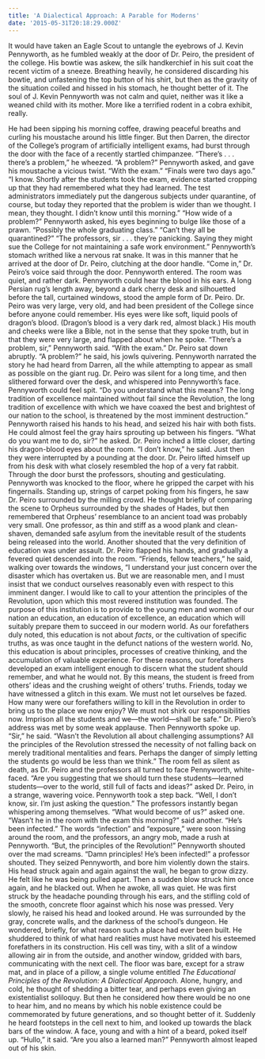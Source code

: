 ```yaml
---
title: 'A Dialectical Approach: A Parable for Moderns'
date: '2015-05-31T20:18:29.000Z'
---
```


It would have taken an Eagle Scout to untangle the eyebrows of J. Kevin Pennyworth, as he fumbled weakly at the door of Dr. Peiro, the president of the college. His bowtie was askew, the silk handkerchief in his suit coat the recent victim of a sneeze. Breathing heavily, he considered discarding his bowtie, and unfastening the top button of his shirt, but then as the gravity of the situation coiled and hissed in his stomach, he thought better of it. The soul of J. Kevin Pennyworth was not calm and quiet, neither was it like a weaned child with its mother. More like a terrified rodent in a cobra exhibit, really.

He had been sipping his morning coffee, drawing peaceful breaths and curling his moustache around his little finger. But then Darren, the director of the College’s program of artificially intelligent exams, had burst through the door with the face of a recently startled chimpanzee. “There’s . . . there’s a problem,” he wheezed. “A problem?” Pennyworth asked, and gave his moustache a vicious twist. “With the exam.” “Finals were two days ago.” “I know. Shortly after the students took the exam, evidence started cropping up that they had remembered what they had learned. The test administrators immediately put the dangerous subjects under quarantine, of course, but today they reported that the problem is wider than we thought. I mean, they thought. I didn’t know until this morning.” “How wide of a problem?” Pennyworth asked, his eyes beginning to bulge like those of a prawn. “Possibly the whole graduating class.” “Can’t they all be quarantined?” “The professors, sir . . . they’re panicking. Saying they might sue the College for not maintaining a safe work environment.” Pennyworth’s stomach writhed like a nervous rat snake. It was in this manner that he arrived at the door of Dr. Peiro, clutching at the door handle. “Come in,” Dr. Peiro’s voice said through the door. Pennyworth entered. The room was quiet, and rather dark. Pennyworth could hear the blood in his ears. A long Persian rug’s length away, beyond a dark cherry desk and silhouetted before the tall, curtained windows, stood the ample form of Dr. Peiro. Dr. Peiro was very large, very old, and had been president of the College since before anyone could remember. His eyes were like soft, liquid pools of dragon’s blood. (Dragon’s blood is a very dark red, almost black.) His mouth and cheeks were like a Bible, not in the sense that they spoke truth, but in that they were very large, and flapped about when he spoke. “There’s a problem, sir,” Pennyworth said. “With the exam.” Dr. Peiro sat down abruptly. “A problem?” he said, his jowls quivering. Pennyworth narrated the story he had heard from Darren, all the while attempting to appear as small as possible on the giant rug. Dr. Peiro was silent for a long time, and then slithered forward over the desk, and whispered into Pennyworth’s face. Pennyworth could feel spit. “Do you understand what this means? The long tradition of excellence maintained without fail since the Revolution, the long tradition of excellence with which we have coaxed the best and brightest of our nation to the school, is threatened by the most imminent destruction.” Pennyworth raised his hands to his head, and seized his hair with both fists. He could almost feel the gray hairs sprouting up between his fingers. “What do you want me to do, sir?” he asked. Dr. Peiro inched a little closer, darting his dragon-blood eyes about the room. “I don’t know,” he said. Just then they were interrupted by a pounding at the door. Dr. Peiro lifted himself up from his desk with what closely resembled the hop of a very fat rabbit. Through the door burst the professors, shouting and gesticulating. Pennyworth was knocked to the floor, where he gripped the carpet with his fingernails. Standing up, strings of carpet poking from his fingers, he saw Dr. Peiro surrounded by the milling crowd. He thought briefly of comparing the scene to Orpheus surrounded by the shades of Hades, but then remembered that Orpheus’ resemblance to an ancient toad was probably very small. One professor, as thin and stiff as a wood plank and clean-shaven, demanded safe asylum from the inevitable result of the students being released into the world. Another shouted that the very definition of education was under assault. Dr. Peiro flapped his hands, and gradually a fevered quiet descended into the room. “Friends, fellow teachers,” he said, walking over towards the windows, “I understand your just concern over the disaster which has overtaken us. But we are reasonable men, and I must insist that we conduct ourselves reasonably even with respect to this imminent danger. I would like to call to your attention the principles of the Revolution, upon which this most revered institution was founded. The purpose of this institution is to provide to the young men and women of our nation an education, an education of excellence, an education which will suitably prepare them to succeed in our modern world. As our forefathers duly noted, this education is not about _facts_, or the cultivation of specific truths, as was once taught in the defunct nations of the western world. No, this education is about principles, processes of creative thinking, and the accumulation of valuable experience. For these reasons, our forefathers developed an exam intelligent enough to discern what the student should remember, and what he would not. By this means, the student is freed from others’ ideas and the crushing weight of others’ truths. Friends, today we have witnessed a glitch in this exam. We must not let ourselves be fazed. How many were our forefathers willing to kill in the Revolution in order to bring us to the place we now enjoy? We must not shirk our responsibilities now. Imprison all the students and we—the world—shall be safe.” Dr. Piero’s address was met by some weak applause. Then Pennyworth spoke up. “Sir,” he said. “Wasn’t the Revolution all about challenging assumptions? All the principles of the Revolution stressed the necessity of not falling back on merely traditional mentalities and fears. Perhaps the danger of simply letting the students go would be less than we think.” The room fell as silent as death, as Dr. Peiro and the professors all turned to face Pennyworth, white-faced. “Are you suggesting that we should turn these students—learned students—over to the world, still full of facts and ideas?” asked Dr. Peiro, in a strange, wavering voice. Pennyworth took a step back. “Well, I don’t know, sir. I’m just asking the question.” The professors instantly began whispering among themselves. “What would become of us?” asked one. “Wasn’t he in the room with the exam this morning?” said another. “He’s been infected.” The words “infection” and “exposure,” were soon hissing around the room, and the professors, an angry mob, made a rush at Pennyworth. “But, the principles of the Revolution!” Pennyworth shouted over the mad screams. “Damn principles! He’s been infected!” a professor shouted. They seized Pennyworth, and bore him violently down the stairs. His head struck again and again against the wall, he began to grow dizzy. He felt like he was being pulled apart. Then a sudden blow struck him once again, and he blacked out. When he awoke, all was quiet. He was first struck by the headache pounding through his ears, and the stifling cold of the smooth, concrete floor against which his nose was pressed. Very slowly, he raised his head and looked around. He was surrounded by the gray, concrete walls, and the darkness of the school’s dungeon. He wondered, briefly, for what reason such a place had ever been built. He shuddered to think of what hard realities must have motivated his esteemed forefathers in its construction. His cell was tiny, with a slit of a window allowing air in from the outside, and another window, gridded with bars, communicating with the next cell. The floor was bare, except for a straw mat, and in place of a pillow, a single volume entitled _The Educational Principles of the Revolution: A Dialectical Approach._ Alone, hungry, and cold, he thought of shedding a bitter tear, and perhaps even giving an existentialist soliloquy. But then he considered how there would be no one to hear him, and no means by which his noble existence could be commemorated by future generations, and so thought better of it. Suddenly he heard footsteps in the cell next to him, and looked up towards the black bars of the window. A face, young and with a hint of a beard, poked itself up. “Hullo,” it said. “Are you also a learned man?” Pennyworth almost leaped out of his skin.
